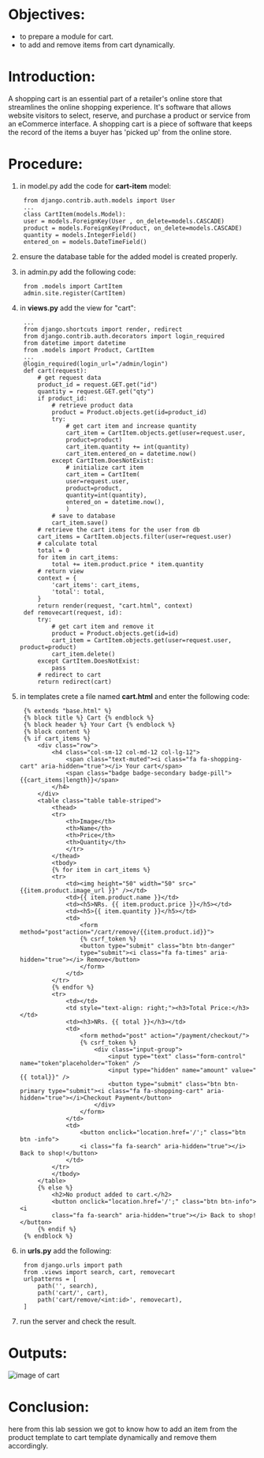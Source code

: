# Objectives:
* to prepare a module for cart.
* to add and remove items from cart dynamically.

# Introduction:
A shopping cart is an essential part of a retailer's online store that streamlines the online shopping experience. It's software that allows website visitors to select, reserve, and purchase a product or service from an eCommerce interface.
A shopping cart is a piece of software that keeps the record of the items a buyer has 'picked up' from the online store.

# Procedure:
1. in model.py add the code for **cart-item** model:

        from django.contrib.auth.models import User
        ...
        class CartItem(models.Model):
        user = models.ForeignKey(User , on_delete=models.CASCADE)
        product = models.ForeignKey(Product, on_delete=models.CASCADE)
        quantity = models.IntegerField()
        entered_on = models.DateTimeField()

2. ensure the database table for the added model is created properly.

3. in admin.py add the following code:

        from .models import CartItem
        admin.site.register(CartItem)

4. in **views.py** add the view for "cart":

        ...
        from django.shortcuts import render, redirect
        from django.contrib.auth.decorators import login_required
        from datetime import datetime
        from .models import Product, CartItem
        ...
        @login_required(login_url="/admin/login")
        def cart(request):
            # get request data
            product_id = request.GET.get("id")
            quantity = request.GET.get("qty")
            if product_id:
                # retrieve product data
                product = Product.objects.get(id=product_id)
                try:
                    # get cart item and increase quantity
                    cart_item = CartItem.objects.get(user=request.user,
                    product=product)
                    cart_item.quantity += int(quantity)
                    cart_item.entered_on = datetime.now()
                except CartItem.DoesNotExist:
                    # initialize cart item
                    cart_item = CartItem(
                    user=request.user,
                    product=product,
                    quantity=int(quantity),
                    entered_on = datetime.now(),
                    )
                # save to database
                cart_item.save()
            # retrieve the cart items for the user from db
            cart_items = CartItem.objects.filter(user=request.user)
            # calculate total
            total = 0
            for item in cart_items:
                total += item.product.price * item.quantity
            # return view
            context = {
                'cart_items': cart_items,
                'total': total,
            }
            return render(request, "cart.html", context)
        def removecart(request, id):
            try:
                # get cart item and remove it
                product = Product.objects.get(id=id)
                cart_item = CartItem.objects.get(user=request.user, product=product)
                cart_item.delete()
            except CartItem.DoesNotExist:
                pass
            # redirect to cart
            return redirect(cart)

5. in templates crete a file named **cart.html** and enter the following code:

        {% extends "base.html" %}
        {% block title %} Cart {% endblock %}
        {% block header %} Your Cart {% endblock %}
        {% block content %}
        {% if cart_items %}
            <div class="row">
                <h4 class="col-sm-12 col-md-12 col-lg-12">
                    <span class="text-muted"><i class="fa fa-shopping-cart" aria-hidden="true"></i> Your cart</span>
                    <span class="badge badge-secondary badge-pill">{{cart_items|length}}</span>
                </h4>
            </div>
            <table class="table table-striped">
                <thead>
                <tr>
                    <th>Image</th>
                    <th>Name</th>
                    <th>Price</th>
                    <th>Quantity</th>
                    </tr>
                </thead>
                <tbody>
                {% for item in cart_items %}
                <tr>
                    <td><img height="50" width="50" src="{{item.product.image_url }}" /></td>
                    <td>{{ item.product.name }}</td>
                    <td><h5>NRs. {{ item.product.price }}</h5></td>
                    <td><h5>{{ item.quantity }}</h5></td>
                    <td>
                        <form method="post"action="/cart/remove/{{item.product.id}}">
                        {% csrf_token %}
                        <button type="submit" class="btn btn-danger"
                        type="submit"><i class="fa fa-times" aria-hidden="true"></i> Remove</button>
                        </form>
                    </td>
                </tr>
                {% endfor %}
                <tr>
                    <td></td>
                    <td style="text-align: right;"><h3>Total Price:</h3></td>
                    <td><h3>NRs. {{ total }}</h3></td>
                    <td>
                        <form method="post" action="/payment/checkout/">
                        {% csrf_token %}
                            <div class="input-group">
                                <input type="text" class="form-control" name="token"placeholder="Token" />
                                <input type="hidden" name="amount" value="{{ total}}" />
                                <button type="submit" class="btn btn-primary type="submit"><i class="fa fa-shopping-cart" aria-hidden="true"></i>Checkout Payment</button>
                            </div>
                        </form>
                    </td>
                    <td>
                        <button onclick="location.href='/';" class="btn btn -info">
                        <i class="fa fa-search" aria-hidden="true"></i> Back to shop!</button>
                    </td>
                </tr>
                </tbody>
            </table>
            {% else %}
                <h2>No product added to cart.</h2>
                <button onclick="location.href='/';" class="btn btn-info"><i
                class="fa fa-search" aria-hidden="true"></i> Back to shop!</button>
            {% endif %}
        {% endblock %}

6. in **urls.py** add the following:

        from django.urls import path
        from .views import search, cart, removecart
        urlpatterns = [
            path('', search),
            path('cart/', cart),
            path('cart/remove/<int:id>', removecart),
        ]

7. run the server and check the result.

# Outputs:

![image of cart](https://github.com/pradhan21/ecommerce/blob/master/lab_report/lab6/Screenshot%20(53).png)

# Conclusion:
here from this lab session we  got to know how to add an item from the product template to cart template dynamically and remove them accordingly.